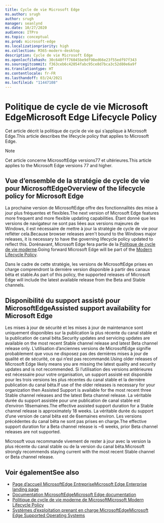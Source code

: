 ```yaml
---
title: Cycle de vie Microsoft Edge
ms.author: srugh
author: srugh
manager: seanlynd
ms.date: 10/27/2020
audience: ITPro
ms.topic: conceptual
ms.prod: microsoft-edge
ms.localizationpriority: high
ms.collection: M365-modern-desktop
description: Cycle de vie Microsoft Edge
ms.openlocfilehash: 30c640fff76045be9df98ed66e23f55edf97f343
ms.sourcegitcommit: f363ceb6c42054fabc95ce8d7bca3c52d80e6a9f
ms.translationtype: HT
ms.contentlocale: fr-FR
ms.lasthandoff: 03/24/2021
ms.locfileid: "11447108"
---
```

# <a name="microsoft-edge-lifecycle-policy"></a><span data-ttu-id="eae62-103">Politique de cycle de vie Microsoft Edge</span><span class="sxs-lookup"><span data-stu-id="eae62-103">Microsoft Edge Lifecycle Policy</span></span>

<span data-ttu-id="eae62-104">Cet article décrit la politique de cycle de vie qui s’applique à Microsoft Edge.</span><span class="sxs-lookup"><span data-stu-id="eae62-104">This article describes the lifecycle policy that applies to Microsoft Edge.</span></span>

> [!NOTE]
> <span data-ttu-id="eae62-105">Cet article concerne MicrosoftEdge versions77 et ultérieures.</span><span class="sxs-lookup"><span data-stu-id="eae62-105">This article applies to the Microsoft Edge versions 77 and higher.</span></span>

## <a name="overview-of-the-lifecycle-policy-for-microsoft-edge"></a><span data-ttu-id="eae62-106">Vue d’ensemble de la stratégie de cycle de vie pour MicrosoftEdge</span><span class="sxs-lookup"><span data-stu-id="eae62-106">Overview of the lifecycle policy for Microsoft Edge</span></span>

<span data-ttu-id="eae62-107">La prochaine version de MicrosoftEdge offre des fonctionnalités des mise à jour plus fréquentes et flexibles.</span><span class="sxs-lookup"><span data-stu-id="eae62-107">The next version of Microsoft Edge features more frequent and more flexible updating capabilities.</span></span> <span data-ttu-id="eae62-108">Étant donné que les versions de navigateur ne sont pas liées aux versions majeures de Windows, il est nécessaire de mettre à jour la stratégie de cycle de vie pour refléter cela.</span><span class="sxs-lookup"><span data-stu-id="eae62-108">Because browser releases aren't bound to the Windows major releases, it is necessary to have the governing lifecycle policy updated to reflect this.</span></span> <span data-ttu-id="eae62-109">Dorénavant, Microsoft Edge fera partie de la [Politique de cycle de vie moderne](https://support.microsoft.com/help/30881/modern-lifecycle-policy).</span><span class="sxs-lookup"><span data-stu-id="eae62-109">Going forward Microsoft Edge will be part of the [Modern Lifecycle Policy](https://support.microsoft.com/help/30881/modern-lifecycle-policy).</span></span>

<span data-ttu-id="eae62-110">Dans le cadre de cette stratégie, les versions de MicrosoftEdge prises en charge comprendront la dernière version disponible à partir des canaux bêta et stable.</span><span class="sxs-lookup"><span data-stu-id="eae62-110">As part of this policy, the supported releases of Microsoft Edge will include the latest available release from the Beta and Stable channels.</span></span>

## <a name="assisted-support-availability-for-microsoft-edge"></a><span data-ttu-id="eae62-111">Disponibilité du support assisté pour MicrosoftEdge</span><span class="sxs-lookup"><span data-stu-id="eae62-111">Assisted support availability for Microsoft Edge</span></span>
<span data-ttu-id="eae62-112">Les mises à jour de sécurité et les mises à jour de maintenance sont uniquement disponibles sur la publication la plus récente du canal stable et la publication de canal bêta.</span><span class="sxs-lookup"><span data-stu-id="eae62-112">Security updates and servicing updates are available on the most recent Stable channel release and latest Beta channel release only.</span></span> <span data-ttu-id="eae62-113">L’utilisation d’anciennes versions de MicrosoftEdge signifie probablement que vous ne disposez pas des dernières mises à jour de qualité et de sécurité, ce qui n’est pas recommandé.</span><span class="sxs-lookup"><span data-stu-id="eae62-113">Using older releases of Microsoft Edge likely means you are missing the latest quality and security updates and is not recommended.</span></span> <span data-ttu-id="eae62-114">Si l’utilisation des versions antérieures est nécessaire pour votre organisation, un support assisté est disponible pour les trois versions les plus récentes du canal stable et la dernière publication du canal bêta.</span><span class="sxs-lookup"><span data-stu-id="eae62-114">If use of the older releases is necessary for your organization then Assisted Support is available for the most recent three Stable channel releases and the latest Beta channel release.</span></span>  <span data-ttu-id="eae62-115">La véritable durée du support assistée pour une publication de canal stable est d’environ 18semaines.</span><span class="sxs-lookup"><span data-stu-id="eae62-115">The effective assisted support duration for a Stable channel release is approximately 18 weeks.</span></span> <span data-ttu-id="eae62-116">La véritable durée du support d’une version de canal bêta est de 6semaines environ. Les versions précédentes du canal bêta ne sont pas prises en charge.</span><span class="sxs-lookup"><span data-stu-id="eae62-116">The effective support duration for a Beta channel release is ~6 weeks, prior Beta channel releases are not supported.</span></span>

<span data-ttu-id="eae62-117">Microsoft vous recommande vivement de rester à jour avec la version la plus récente du canal stable ou de la version du canal bêta.</span><span class="sxs-lookup"><span data-stu-id="eae62-117">Microsoft strongly recommends staying current with the most recent Stable channel or Beta channel release.</span></span>



## <a name="see-also"></a><span data-ttu-id="eae62-118">Voir également</span><span class="sxs-lookup"><span data-stu-id="eae62-118">See also</span></span>

- [<span data-ttu-id="eae62-119">Page d’accueil MicrosoftEdge Entreprise</span><span class="sxs-lookup"><span data-stu-id="eae62-119">Microsoft Edge Enterprise landing page</span></span>](https://aka.ms/EdgeEnterprise)
- [<span data-ttu-id="eae62-120">Documentation MicrosoftEdge</span><span class="sxs-lookup"><span data-stu-id="eae62-120">Microsoft Edge documentation</span></span>](./index.yml)
- [<span data-ttu-id="eae62-121">Politique de cycle de vie moderne de Microsoft</span><span class="sxs-lookup"><span data-stu-id="eae62-121">Microsoft Modern Lifecycle Policy</span></span>](https://support.microsoft.com/help/30881/modern-lifecycle-policy)
- [<span data-ttu-id="eae62-122">Systèmes d’exploitation prenant en charge MicrosoftEdge</span><span class="sxs-lookup"><span data-stu-id="eae62-122">Microsoft Edge Supported Operating Systems</span></span>](./microsoft-edge-supported-operating-systems.md)
